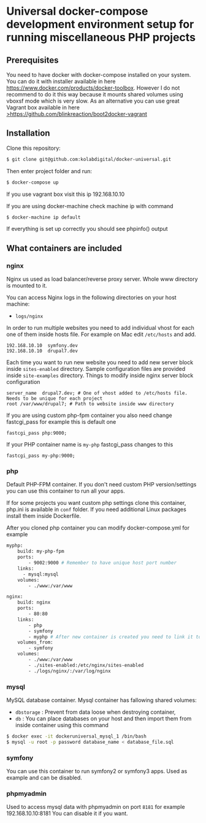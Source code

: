 # Universal docker-compose development environment setup for running miscellaneous PHP projects


## Prerequisites

You need to have docker with docker-compose installed on your system. You can do it with installer available in here <a href="https://www.docker.com/products/docker-toolbox" target="_blank">https://www.docker.com/products/docker-toolbox</a>. However I do not recommend to do it this way because it mounts shared volumes using vboxsf mode which is very slow. As an alternative you can use great Vagrant box available in here <a href="https://github.com/blinkreaction/boot2docker-vagrant" target="_blank">>https://github.com/blinkreaction/boot2docker-vagrant</a>

## Installation

Clone this repository:

```bash
$ git clone git@github.com:kolabdigital/docker-universal.git
```

Then enter project folder and run:

```bash
$ docker-compose up
```

If you use vagrant box visit this ip 192.168.10.10

If you are using docker-machine check machine ip with command
```bash
$ docker-machine ip default
```
If everything is set up correctly you should see phpinfo() output


## What containers are included

### nginx
Nginx us used as load balancer/reverse proxy server. Whole www directory is mounted to it.

You can access Nginx logs in the following directories on your host machine:
* `logs/nginx`

In order to run multiple websites you need to add individual vhost for each one of them inside hosts file. For example on Mac edit `/etc/hosts` and add.

```
192.168.10.10  symfony.dev
192.168.10.10  drupal7.dev
```

Each time you want to run new website you need to add new server block inside `sites-enabled` directory. Sample configuration files are provided inside `site-examples` directory. Things to modify inside nginx server block configuration

```
server_name  drupal7.dev; # One of vhost added to /etc/hosts file. Needs to be unique for each project
root /var/www/drupal7; # Path to website inside www directory
```

If you are using custom php-fpm container you also need change fastcgi_pass for example this is default one
```
fastcgi_pass php:9000;
```

If your PHP container name is `my-php` fastcgi_pass changes to this

```
fastcgi_pass my-php:9000;
```

### php
Default PHP-FPM container. If you don't need custom PHP version/settings you can use this container to run all your apps.

If for some projects you want custom php settings clone this container, php.ini is available in `conf` folder. If you need additional Linux packages install them inside Dockerfile.

After you cloned php container you can modify docker-compose.yml for example

```bash
myphp:
    build: my-php-fpm
    ports:
        - 9002:9000 # Remember to have unique host port number
    links:
      - mysql:mysql
    volumes:
        - ./www:/var/www

nginx:
    build: nginx
    ports:
        - 80:80
    links:
        - php
        - symfony
        - myphp # After new container is created you need to link it to nginx
    volumes_from:
        - symfony
    volumes:
        - ./www:/var/www
        - ./sites-enabled:/etc/nginx/sites-enabled
        - ./logs/nginx/:/var/log/nginx
```

### mysql

MySQL database container. Mysql container has fallowing shared volumes:
 * `dbstorage` : Prevent from data loose when destroying container,
 * `db` : You can place databases on your host and then import them from inside container using this command

```bash
$ docker exec -it dockeruniversal_mysql_1 /bin/bash
$ mysql -u root -p password database_name < database_file.sql
```

### symfony
You can use this container to run symfony2 or symfony3 apps.
Used as example and can be disabled.

### phpmyadmin
Used to access mysql data with phpmyadmin on port `8181` for example 192.168.10.10:8181
You can disable it if you want.

